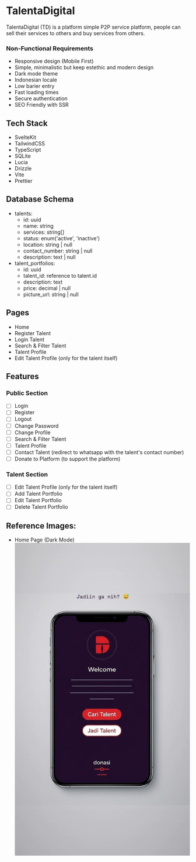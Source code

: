 # TalentaDigital
TalentaDigital (TD) is a platform simple P2P service platform, people can sell their services to others and buy services from others.

### Non-Functional Requirements
- Responsive design (Mobile First)
- Simple, minimalistic but keep estethic and modern design
- Dark mode theme
- Indonesian locale
- Low barier entry
- Fast loading times
- Secure authentication
- SEO Friendly with SSR

## Tech Stack
- SvelteKit
- TailwindCSS
- TypeScript
- SQLite
- Lucia
- Drizzle
- Vite
- Prettier

## Database Schema
- talents:
    - id: uuid
    - name: string
    - services: string[]
    - status: enum('active', 'inactive') 
    - location: string | null
    - contact_number: string | null
    - description: text | null
- talent_portfolios:
    - id: uuid
    - talent_id: reference to talent.id
    - description: text
    - price: decimal | null
    - picture_url: string | null

## Pages
- Home
- Register Talent
- Login Talent
- Search & Filter Talent
- Talent Profile
- Edit Talent Profile (only for the talent itself)

## Features
### Public Section
- [ ] Login
- [ ] Register
- [ ] Logout
- [ ] Change Password
- [ ] Change Profile
- [ ] Search & Filter Talent
- [ ] Talent Profile
- [ ] Contact Talent (redirect to whatsapp with the talent's contact number)
- [ ] Donate to Platform (to support the platform)

### Talent Section
- [ ] Edit Talent Profile (only for the talent itself)
- [ ] Add Talent Portfolio
- [ ] Edit Talent Portfolio
- [ ] Delete Talent Portfolio

## Reference Images:
- Home Page (Dark Mode)
![Home Page](./ref/home.jpeg)